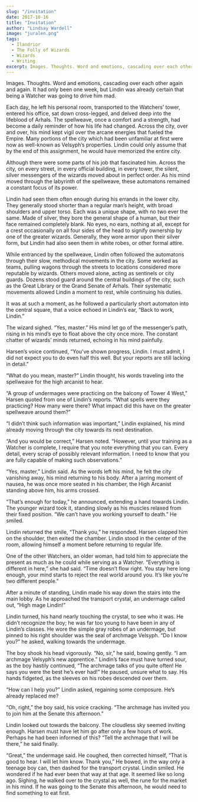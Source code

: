 ```yaml
---
slug: "/invitation"
date: 2017-10-16
title: "Invitation"
author: "Lindsay Wardell"
image: "juralen.png"
tags:
  - Ilandrior
  - The Folly of Wizards
  - Wizards
  - Writing
excerpt: Images. Thoughts. Word and emotions, cascading over each other again and again. It had only been one week, but Lindin was already certain that being a Watcher was going to drive him mad.
---
```

Images. Thoughts. Word and emotions, cascading over each other again and again. It had only been one week, but Lindin was already certain that being a Watcher was going to drive him mad.

Each day, he left his personal room, transported to the Watchers’ tower, entered his office, sat down cross-legged, and delved deep into the lifeblood of Arhals. The spellweave, once a comfort and a strength, had become a daily reminder of how his life had changed. Across the city, over and over, his mind kept vigil over the arcane energies that fueled the Empire. Many portions of the city which had been unfamiliar at first were now as well-known as Velsyph’s properties. Lindin could only assume that by the end of this assignment, he would have memorized the entire city.

Although there were some parts of his job that fascinated him. Across the city, on every street, in every official building, in every tower, the silent, silver messengers of the wizards moved about in perfect order. As his mind moved through the labyrinth of the spellweave, these automatons remained a constant focus of its power.

Lindin had seen them often enough during his errands in the lower city. They generally stood shorter than a regular man’s height, with broad shoulders and upper torso. Each was a unique shape, with no two ever the same. Made of silver, they bore the general shape of a human, but their face remained completely blank. No eyes, no ears, nothing at all, except for a crest occasionally on all four sides of the head to signify ownership by one of the greater wizards. Generally, they wore armor upon their silver form, but Lindin had also seen them in white robes, or other formal attire.

While entranced by the spellweave, Lindin often followed the automatons through their slow, methodical movements in the city. Some worked as teams, pulling wagons through the streets to locations considered more reputable by wizards. Others moved alone, acting as sentinels or city guards. Dozens stood guard around the central buildings of the city, such as the Great Library or the Grand Senate of Arhals. Their systematic movements allowed Lindin a moment to rest, while continuing his duties.

It was at such a moment, as he followed a particularly short automaton into the central square, that a voice echoed in Lindin’s ear, “Back to work, Lindin.”

The wizard sighed. “Yes, master.” His mind let go of the messenger’s path, rising in his mind’s eye to float above the city once more. The constant chatter of wizards’ minds returned, echoing in his mind painfully.

Harsen’s voice continued, “You’ve shown progress, Lindin. I must admit, I did not expect you to do even half this well. But your reports are still lacking in detail.”

“What do you mean, master?” Lindin thought, his words traveling into the spellweave for the high arcanist to hear.

“A group of undermages were practicing on the balcony of Tower 4 West,” Harsen quoted from one of Lindin’s reports. “What spells were they practicing? How many were there? What impact did this have on the greater spellweave around them?”

“I didn’t think such information was important,” Lindin explained, his mind already moving through the city towards its next destination.

“And you would be correct,” Harsen noted. “However, until your training as a Watcher is complete, I require that you note everything that you can. Every detail, every scrap of possibly relevant information. I need to know that you are fully capable of making such observations.”

“Yes, master,” Lindin said. As the words left his mind, he felt the city vanishing away, his mind returning to his body. After a jarring moment of nausea, he was once more seated in his chamber, the High Arcanist standing above him, his arms crossed.

“That’s enough for today,” he announced, extending a hand towards Lindin. The younger wizard took it, standing slowly as his muscles relaxed from their fixed position. “We can’t have you working yourself to death.” He smiled.

Lindin returned the smile, “Thank you,” he responded. Harsen clapped him on the shoulder, then exited the chamber. Lindin stood in the center of the room, allowing himself a moment before returning to regular life.

One of the other Watchers, an older woman, had told him to appreciate the present as much as he could while serving as a Watcher. “Everything is different in here,” she had said. “Time doesn’t flow right. You stay here long enough, your mind starts to reject the real world around you. It’s like you’re two different people.”

After a minute of standing, Lindin made his way down the stairs into the main lobby. As he approached the transport crystal, an undermage called out, “High mage Lindin!”

Lindin turned, his hand nearly touching the crystal, to see who it was. He didn’t recognize the boy; he was far too young to have been in any of Lindin’s classes. He wore the simple gray robes of an undermage, but pinned to his right shoulder was the seal of archmage Velsyph. “Do I know you?” he asked, walking towards the undermage.

The boy shook his head vigorously. “No, sir,” he said, bowing gently. “I am archmage Velsyph’s new apprentice.” Lindin’s face must have turned sour, as the boy hastily continued, “The archmage talks of you quite often! He says you were the best he’s ever had!” He paused, unsure what to say. His hands fidgeted, as the sleeves on his robes descended over them.

“How can I help you?” Lindin asked, regaining some composure. He’s already replaced me?

“Oh, right,” the boy said, his voice cracking. “The archmage has invited you to join him at the Senate this afternoon.”

Lindin looked out towards the balcony. The cloudless sky seemed inviting enough. Harsen must have let him go after only a few hours of work. Perhaps he had been informed of this? “Tell the archmage that I will be there,” he said finally.

“Great,” the undermage said. He coughed, then corrected himself, “That is good to hear. I will let him know. Thank you,” He bowed, in the way only a teenage boy can, then dashed for the transport crystal. Lindin smiled. He wondered if he had ever been that way at that age. It seemed like so long ago. Sighing, he walked over to the crystal as well, the rune for the market in his mind. If he was going to the Senate this afternoon, he would need to find something to eat first.